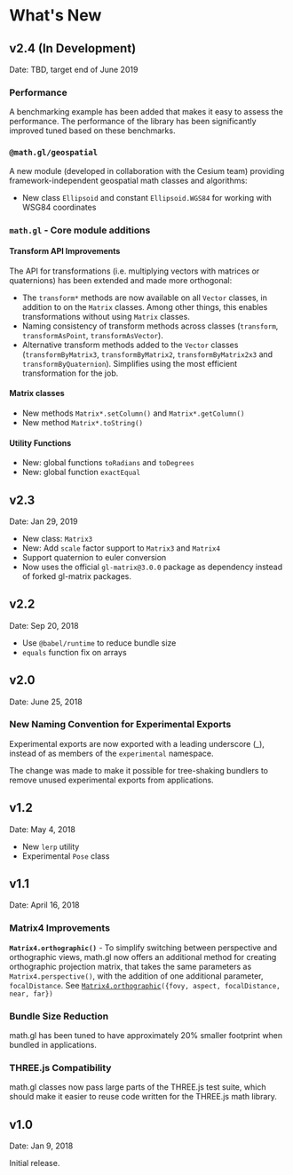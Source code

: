 # What's New

## v2.4 (In Development)

Date: TBD, target end of June 2019

### Performance

A benchmarking example has been added that makes it easy to assess the performance. The performance of the library has been significantly improved tuned based on these benchmarks.

### `@math.gl/geospatial`

A new module (developed in collaboration with the Cesium team) providing framework-independent geospatial math classes and algorithms:

- New class `Ellipsoid` and constant `Ellipsoid.WGS84` for working with WSG84 coordinates

### `math.gl` - Core module additions

#### Transform API Improvements

The API for transformations (i.e. multiplying vectors with matrices or quaternions) has been extended and made more orthogonal:

- The `transform*` methods are now available on all `Vector` classes, in addition to on the `Matrix` classes. Among other things, this enables transformations without using `Matrix` classes.
- Naming consistency of transform methods across classes (`transform`, `transformAsPoint`, `transformAsVector`).
- Alternative transform methods added to the `Vector` classes (`transformByMatrix3`, `transformByMatrix2`, `transformByMatrix2x3` and `transformByQuaternion`). Simplifies using the most efficient transformation for the job.

#### Matrix classes

- New methods `Matrix*.setColumn()` and `Matrix*.getColumn()`
- New method `Matrix*.toString()`

#### Utility Functions

- New: global functions `toRadians` and `toDegrees`
- New: global function `exactEqual`

## v2.3

Date: Jan 29, 2019

- New class: `Matrix3`
- New: Add `scale` factor support to `Matrix3` and `Matrix4`
- Support quaternion to euler conversion
- Now uses the official `gl-matrix@3.0.0` package as dependency instead of forked gl-matrix packages.

## v2.2

Date: Sep 20, 2018

- Use `@babel/runtime` to reduce bundle size
- `equals` function fix on arrays

## v2.0

Date: June 25, 2018

### New Naming Convention for Experimental Exports

Experimental exports are now exported with a leading underscore (\_), instead of as members of the `experimental` namespace.

The change was made to make it possible for tree-shaking bundlers to remove unused experimental exports from applications.


## v1.2

Date: May 4, 2018
- New `lerp` utility
- Experimental `Pose` class


## v1.1

Date: April 16, 2018

### Matrix4 Improvements

**`Matrix4.orthographic()`** - To simplify switching between perspective and orthographic views, math.gl now offers an additional method for creating orthographic projection matrix, that takes the same parameters as `Matrix4.perspective()`, with the addition of one additional parameter, `focalDistance`. See [`Matrix4.orthographic`](docs/api-reference/matrix4)`({fovy, aspect, focalDistance, near, far})`


### Bundle Size Reduction

math.gl has been tuned to have approximately 20% smaller footprint when bundled in applications.


### THREE.js Compatibility

math.gl classes now pass large parts of the THREE.js test suite, which should make it easier to reuse code written for the THREE.js math library.


## v1.0

Date: Jan 9, 2018

Initial release.
